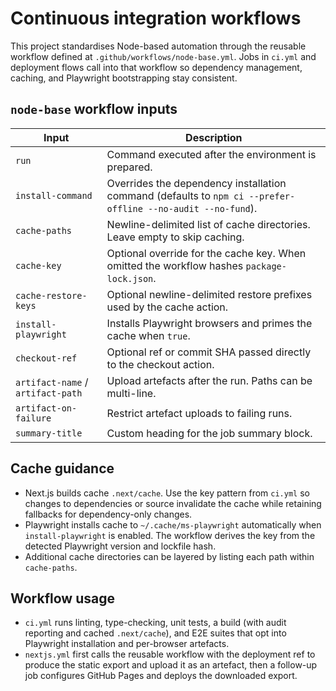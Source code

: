 # Continuous integration workflows

This project standardises Node-based automation through the reusable workflow defined at `.github/workflows/node-base.yml`. Jobs in `ci.yml` and deployment flows call into that workflow so dependency management, caching, and Playwright bootstrapping stay consistent.

## `node-base` workflow inputs

| Input | Description |
| --- | --- |
| `run` | Command executed after the environment is prepared. |
| `install-command` | Overrides the dependency installation command (defaults to `npm ci --prefer-offline --no-audit --no-fund`). |
| `cache-paths` | Newline-delimited list of cache directories. Leave empty to skip caching. |
| `cache-key` | Optional override for the cache key. When omitted the workflow hashes `package-lock.json`. |
| `cache-restore-keys` | Optional newline-delimited restore prefixes used by the cache action. |
| `install-playwright` | Installs Playwright browsers and primes the cache when `true`. |
| `checkout-ref` | Optional ref or commit SHA passed directly to the checkout action. |
| `artifact-name` / `artifact-path` | Upload artefacts after the run. Paths can be multi-line. |
| `artifact-on-failure` | Restrict artefact uploads to failing runs. |
| `summary-title` | Custom heading for the job summary block. |

## Cache guidance

- Next.js builds cache `.next/cache`. Use the key pattern from `ci.yml` so changes to dependencies or source invalidate the cache while retaining fallbacks for dependency-only changes.
- Playwright installs cache to `~/.cache/ms-playwright` automatically when `install-playwright` is enabled. The workflow derives the key from the detected Playwright version and lockfile hash.
- Additional cache directories can be layered by listing each path within `cache-paths`.

## Workflow usage

- `ci.yml` runs linting, type-checking, unit tests, a build (with audit reporting and cached `.next/cache`), and E2E suites that opt into Playwright installation and per-browser artefacts.
- `nextjs.yml` first calls the reusable workflow with the deployment ref to produce the static export and upload it as an artefact, then a follow-up job configures GitHub Pages and deploys the downloaded export.
